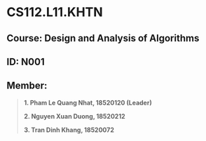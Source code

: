 # CS112.L11.KHTN

## Course: Design and Analysis of Algorithms
## ID: N001
## Member:
> **1. Pham Le Quang Nhat, 18520120 (Leader)**
> 
> **2. Nguyen Xuan Duong, 18520212**
>
> **3. Tran Dinh Khang, 18520072**

